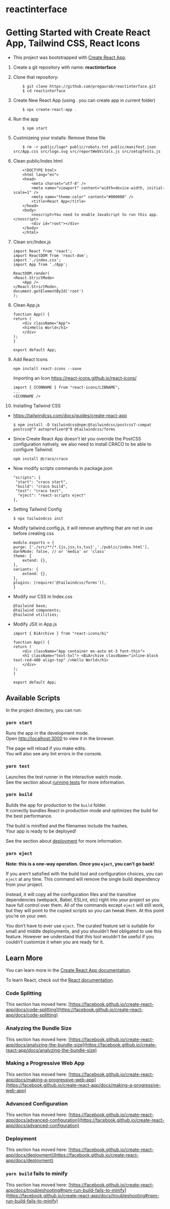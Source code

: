 # reactinterface
# Getting Started with Create React App, Tailwind CSS, React Icons

- This project was bootstrapped with [Create React App](https://github.com/facebook/create-react-app).

1. Create a git repository with name: **reactinterface**
2. Clone that repository:
   ```
       $ git clone https://github.com/progaurab/reactinterface.git
       $ cd reactinterface
   ```
3. Create New React App (using . you can create app in current folder)
   ```
       $ npx create-react-app .
   ```
4. Run the app
   ```
       $ npm start
   ```
5. Custmizeing your installs: Remove these file
   ```
       $ rm -r public/logo* public/robots.txt public/manifest.json src/App.css src/logo.svg src/reportWebVitals.js src/setupTests.js
   ```
6. Clean public/index.html

   ```
       <!DOCTYPE html>
       <html lang="en">
       <head>
           <meta charset="utf-8" />
           <meta name="viewport" content="width=device-width, initial-scale=1" />
           <meta name="theme-color" content="#000000" />
           <title>React App</title>
       </head>
       <body>
           <noscript>You need to enable JavaScript to run this app.</noscript>
           <div id="root"></div>
       </body>
       </html>
   ```

7. Clean src/Index.js

   ```
   import React from 'react';
   import ReactDOM from 'react-dom';
   import './index.css';
   import App from './App';

   ReactDOM.render(
   <React.StrictMode>
       <App />
   </React.StrictMode>,
   document.getElementById('root')
   );
   ```

8. Clean App.js

   ```
   function App() {
   return (
       <div className="App">
       <h1>Hello World</h1>
       </div>
   );
   }

   export default App;
   ```

9. Add React Icons

   ```
   npm install react-icons --save
   ```

   Importing an Icon
   https://react-icons.github.io/react-icons/

   ```
   import { ICONNAME } from "react-icons/LIBNAME";
   ...
   <ICONNAME />
   ```

10. Installing Tailwind CSS

- https://tailwindcss.com/docs/guides/create-react-app

  ```
  $ npm install -D tailwindcss@npm:@tailwindcss/postcss7-compat postcss@^7 autoprefixer@^9 @tailwindcss/forms
  ```

- Since Create React App doesn't let you override the PostCSS configuration natively, we also need to install CRACO to be able to configure Tailwind:

  ```
  npm install @craco/craco
  ```

- Now modify scripts commands in package.json

  ```
  "scripts": {
   "start": "craco start",
   "build": "craco build",
   "test": "craco test",
    "eject": "react-scripts eject"
  },
  ```

- Setting Tailwind Config

  ```
  $ npx tailwindcss init
  ```

- Modify tailwind.config.js, it will remove anything that are not in use before creating css
  ```
  module.exports = {
  purge: ['./src/**/*.{js,jsx,ts,tsx}','./public/index.html'],
  darkMode: false, // or 'media' or 'class'
  theme: {
      extend: {},
  },
  variants: {
      extend: {},
  },
  plugins: [require('@tailwindcss/forms')],
  }
  ```
- Modify our CSS in Index.css
  ```
  @tailwind base;
  @tailwind components;
  @tailwind utilities;
  ```
- Modify JSX in App.js

  ```
  import { BiArchive } from "react-icons/bi"

  function App() {
  return (
      <div className="App container mx-auto mt-3 font-thin">
      <h1 className="text-5xl"> <BiArchive className="inline-block text-red-400 align-top" />Hello World</h1>
      </div>
  );
  }

  export default App;

  ```



## Available Scripts

In the project directory, you can run:

### `yarn start`

Runs the app in the development mode.\
Open [http://localhost:3000](http://localhost:3000) to view it in the browser.

The page will reload if you make edits.\
You will also see any lint errors in the console.

### `yarn test`

Launches the test runner in the interactive watch mode.\
See the section about [running tests](https://facebook.github.io/create-react-app/docs/running-tests) for more information.

### `yarn build`

Builds the app for production to the `build` folder.\
It correctly bundles React in production mode and optimizes the build for the best performance.

The build is minified and the filenames include the hashes.\
Your app is ready to be deployed!

See the section about [deployment](https://facebook.github.io/create-react-app/docs/deployment) for more information.

### `yarn eject`

**Note: this is a one-way operation. Once you `eject`, you can’t go back!**

If you aren’t satisfied with the build tool and configuration choices, you can `eject` at any time. This command will remove the single build dependency from your project.

Instead, it will copy all the configuration files and the transitive dependencies (webpack, Babel, ESLint, etc) right into your project so you have full control over them. All of the commands except `eject` will still work, but they will point to the copied scripts so you can tweak them. At this point you’re on your own.

You don’t have to ever use `eject`. The curated feature set is suitable for small and middle deployments, and you shouldn’t feel obligated to use this feature. However we understand that this tool wouldn’t be useful if you couldn’t customize it when you are ready for it.

## Learn More

You can learn more in the [Create React App documentation](https://facebook.github.io/create-react-app/docs/getting-started).

To learn React, check out the [React documentation](https://reactjs.org/).

### Code Splitting

This section has moved here: [https://facebook.github.io/create-react-app/docs/code-splitting](https://facebook.github.io/create-react-app/docs/code-splitting)

### Analyzing the Bundle Size

This section has moved here: [https://facebook.github.io/create-react-app/docs/analyzing-the-bundle-size](https://facebook.github.io/create-react-app/docs/analyzing-the-bundle-size)

### Making a Progressive Web App

This section has moved here: [https://facebook.github.io/create-react-app/docs/making-a-progressive-web-app](https://facebook.github.io/create-react-app/docs/making-a-progressive-web-app)

### Advanced Configuration

This section has moved here: [https://facebook.github.io/create-react-app/docs/advanced-configuration](https://facebook.github.io/create-react-app/docs/advanced-configuration)

### Deployment

This section has moved here: [https://facebook.github.io/create-react-app/docs/deployment](https://facebook.github.io/create-react-app/docs/deployment)

### `yarn build` fails to minify

This section has moved here: [https://facebook.github.io/create-react-app/docs/troubleshooting#npm-run-build-fails-to-minify](https://facebook.github.io/create-react-app/docs/troubleshooting#npm-run-build-fails-to-minify)
